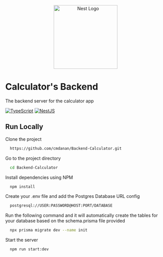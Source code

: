 <p align="center">
  <a href="http://nestjs.com/" target="blank"><img src="https://nestjs.com/img/logo-small.svg" width="200" alt="Nest Logo" /></a>
</p>

# Calculator's Backend

The backend server for the calculator app

<p align="center">

<a href="">![TypeScript](https://img.shields.io/badge/typescript-%23007ACC.svg?style=for-the-badge&logo=typescript&logoColor=white)</a>
<a href="">![NestJS](https://img.shields.io/badge/nestjs-%23E0234E.svg?style=for-the-badge&logo=nestjs&logoColor=white)</a>

</p>

## Run Locally

Clone the project

```bash
  https://github.com/cmdanan/Backend-Calculator.git
```

Go to the project directory

```bash
  cd Backend-Calculator
```

Install dependencies using NPM

```bash
  npm install
```

Create your .env file and add the Postgres Database URL config

```bash
  postgresql://USER:PASSWORD@HOST:PORT/DATABASE
```

Run the following command and it will automatically create the tables for your database based on the schema.prisma file provided

```bash
  npx prisma migrate dev --name init
```

Start the server

```bash
  npm run start:dev
```
